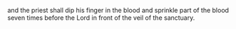 and the priest shall dip his finger in the blood and sprinkle part of the blood seven times before the Lord in front of the veil of the sanctuary.
